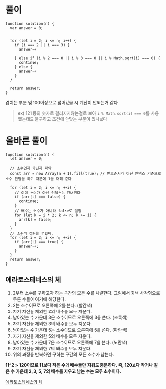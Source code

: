# 풀이

```
function solution(n) {
  var answer = 0;


  for (let i = 2; i <= n; i++) {
    if (i === 2 || i === 3) {
      answer++

    } else if (i % 2 === 0 || i % 3 === 0 || i % Math.sqrt(i) === 0) {
      continue;
    } else {
      answer++
    }
  }

  return answer;
}
```

겹치는 부분 및 100이상으로 넘어갔을 시 계산이 안되는거 같다

> ex)
> 121 등의 숫자로 걸러지지않는걸로 보아 `i % Math.sqrt(i) === 0`를 사용했는데도 불구하고 조건에 안맞는 부분이 있나보다

# 올바른 풀이

```
function solution(n) {
  let answer = 0;

  // 소수인지 아닌지 파악
  const arr = new Array(n + 1).fill(true); // 번호순서가 아닌 인덱스 기준으로 소수 판별을 하기 때문에 1을 더해 준다

  for (let i = 2; i <= n; ++i) {
    // 이미 소수가 아닌 인덱스는 건너뛴다
    if (arr[i] === false) {
      continue;
    }
    // 배수는 소수가 아니라 false로 설정
    for (let k = i * 2; k <= n; k += i) {
      arr[k] = false;
    }
  }
  // 소수의 갯수를 구한다.
  for (let i = 2; i <= n; ++i) {
    if (arr[i] === true) {
      answer++;
    }
  }
  return answer;
}
```

## 에라토스테네스의 체

1. 2부터 소수를 구하고자 하는 구간의 모든 수를 나열한다. 그림에서 회색 사각형으로 두른 수들이 여기에 해당한다.
2. 2는 소수이므로 오른쪽에 2를 쓴다. (빨간색)
3. 자기 자신을 제외한 2의 배수를 모두 지운다.
4. 남아있는 수 가운데 3은 소수이므로 오른쪽에 3을 쓴다. (초록색)
5. 자기 자신을 제외한 3의 배수를 모두 지운다.
6. 남아있는 수 가운데 5는 소수이므로 오른쪽에 5를 쓴다. (파란색)
7. 자기 자신을 제외한 5의 배수를 모두 지운다.
8. 남아있는 수 가운데 7은 소수이므로 오른쪽에 7을 쓴다. (노란색)
9. 자기 자신을 제외한 7의 배수를 모두 지운다.
10. 위의 과정을 반복하면 구하는 구간의 모든 소수가 남는다.

**11^2 > 120이므로 11보다 작은 수의 배수들만 지워도 충분하다. 즉, 120보다 작거나 같은 수 가운데 2, 3, 5, 7의 배수를 지우고 남는 수는 모두 소수이다.**

[에라토스테네스의 체](https://ko.wikipedia.org/wiki/%EC%97%90%EB%9D%BC%ED%86%A0%EC%8A%A4%ED%85%8C%EB%84%A4%EC%8A%A4%EC%9D%98_%EC%B2%B4)
